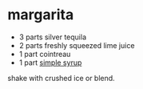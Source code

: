 # margarita

 * 3 parts silver tequila
 * 2 parts freshly squeezed lime juice
 * 1 part cointreau
 * 1 part [simple syrup](../sundry/SimpleSyrup.md)

shake with crushed ice or blend.
